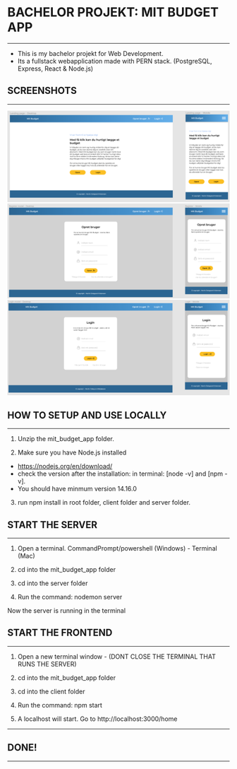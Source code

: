 
# BACHELOR PROJEKT: MIT BUDGET APP
**************************************************************

- This is my bachelor projekt for Web Development. 
- Its a fullstack webapplication made with PERN stack. 
(PostgreSQL, Express, React & Node.js) 


## SCREENSHOTS
**************************************************************

![](mock-landing.PNG)
![](mock-regi.PNG)
![](mock-login.PNG)



## HOW TO SETUP AND USE LOCALLY 
**************************************************************

1. Unzip the mit_budget_app folder. 

2. Make sure you have Node.js installed 
- https://nodejs.org/en/download/ 
- check the version after the installation: in terminal: [node -v] and [npm -v]. 
- You should have minmum version 14.16.0

3. run npm install in root folder, client folder and server folder. 


## START THE SERVER 
**************************************************************

1. Open a terminal. CommandPrompt/powershell (Windows) - Terminal (Mac)

2. cd into the mit_budget_app folder 

3. cd into the server folder

4. Run the command: nodemon server

Now the server is running in the terminal



## START THE FRONTEND
**************************************************************

1. Open a new terminal window - (DONT CLOSE THE TERMINAL THAT RUNS THE SERVER)

2. cd into the mit_budget_app folder

3. cd into the client folder

4. Run the command: npm start  

5. A localhost will start. Go to http://localhost:3000/home


**************************************************************
## DONE! 
**************************************************************
